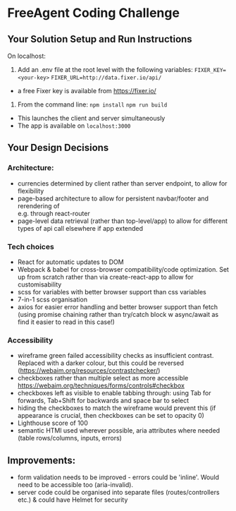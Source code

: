 # FreeAgent Coding Challenge

## Your Solution Setup and Run Instructions

On localhost:

1. Add an .env file at the root level with the following variables:
   `FIXER_KEY=<your-key>`
   `FIXER_URL=http://data.fixer.io/api/`

- a free Fixer key is available from https://fixer.io/

1. From the command line:
   `npm install`
   `npm run build`

- This launches the client and server simultaneously
- The app is available on `localhost:3000`

## Your Design Decisions

### Architecture:

- currencies determined by client rather than server endpoint, to allow for flexibility
- page-based architecture to allow for persistent navbar/footer and rerendering of <main> e.g. through react-router
- page-level data retrieval (rather than top-level/app) to allow for different types of api call elsewhere if app extended

### Tech choices

- React for automatic updates to DOM
- Webpack & babel for cross-browser compatibility/code optimization. Set up from scratch rather than via create-react-app to allow for customisability
- scss for variables with better browser support than css variables
- 7-in-1 scss organisation
- axios for easier error handling and better browser support than fetch (using promise chaining rather than try/catch block w async/await as find it easier to read in this case!)

### Accessibility

- wireframe green failed accessibility checks as insufficient contrast. Replaced with a darker colour, but this could be reversed (https://webaim.org/resources/contrastchecker/)
- checkboxes rather than multiple select as more accessible https://webaim.org/techniques/forms/controls#checkbox
- checkboxes left as visible to enable tabbing through: using Tab for forwards, Tab+Shift for backwards and space bar to select
- hiding the checkboxes to match the wireframe would prevent this (if appearance is crucial, then checkboxes can be set to opacity 0)
- Lighthouse score of 100
- semantic HTMl used wherever possible, aria attributes where needed (table rows/columns, inputs, errors)

## Improvements:

- form validation needs to be improved - errors could be 'inline'. Would need to be accessible too (aria-invalid).
- server code could be organised into separate files (routes/controllers etc.) & could have Helmet for security
